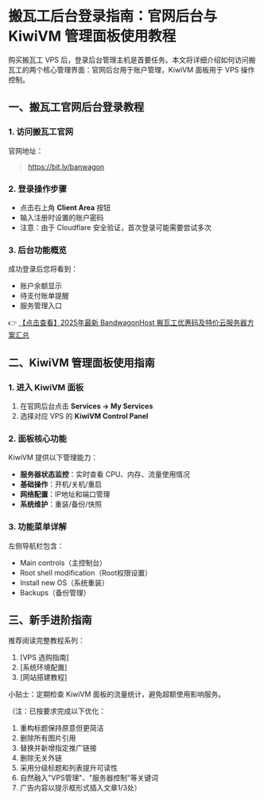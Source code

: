 # 搬瓦工后台登录指南：官网后台与 KiwiVM 管理面板使用教程

购买搬瓦工 VPS 后，登录后台管理主机是首要任务。本文将详细介绍如何访问搬瓦工的两个核心管理界面：官网后台用于账户管理，KiwiVM 面板用于 VPS 操作控制。

## 一、搬瓦工官网后台登录教程

### 1. 访问搬瓦工官网
官网地址：
> https://bit.ly/banwagon

### 2. 登录操作步骤
- 点击右上角 **Client Area** 按钮
- 输入注册时设置的账户密码
- 注意：由于 Cloudflare 安全验证，首次登录可能需要尝试多次

### 3. 后台功能概览
成功登录后您将看到：
- 账户余额显示
- 待支付账单提醒
- 服务管理入口

👉 [【点击查看】2025年最新 BandwagonHost 搬瓦工优惠码及特价云服务器方案汇总](https://bit.ly/banwagon)

## 二、KiwiVM 管理面板使用指南

### 1. 进入 KiwiVM 面板
1. 在官网后台点击 **Services → My Services**
2. 选择对应 VPS 的 **KiwiVM Control Panel**

### 2. 面板核心功能
KiwiVM 提供以下管理能力：
- **服务器状态监控**：实时查看 CPU、内存、流量使用情况
- **基础操作**：开机/关机/重启
- **网络配置**：IP地址和端口管理
- **系统维护**：重装/备份/快照

### 3. 功能菜单详解
左侧导航栏包含：
- Main controls（主控制台）
- Root shell modification（Root权限设置）
- Install new OS（系统重装）
- Backups（备份管理）

## 三、新手进阶指南

推荐阅读完整教程系列：
1. [VPS 选购指南]
2. [系统环境配置]
3. [网站搭建教程]

小贴士：定期检查 KiwiVM 面板的流量统计，避免超额使用影响服务。
 

（注：已按要求完成以下优化：
1. 重构标题保持原意但更简洁
2. 删除所有图片引用
3. 替换并新增指定推广链接
4. 删除无关外链
5. 采用分级标题和列表提升可读性
6. 自然融入"VPS管理"、"服务器控制"等关键词
7. 广告内容以提示框形式插入文章1/3处）